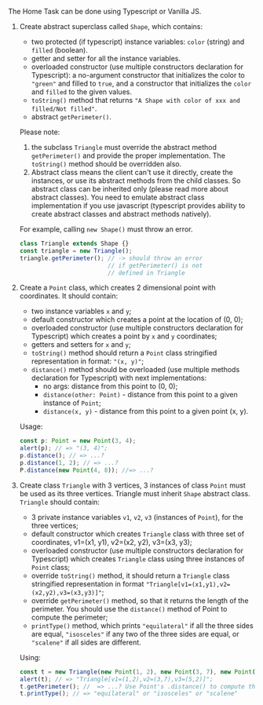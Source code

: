 The Home Task can be done using Typescript or Vanilla JS.

1. Create abstract superclass called `Shape`, which contains:
    - two protected (if typescript) instance variables: `color` (string) and `filled` (boolean).
    - getter and setter for all the instance variables.
    - overloaded constructor (use multiple constructors declaration for Typescript):
        a no-argument constructor that initializes the color to `"green"` and filled to `true`,
        and a constructor that initializes the `color` and `filled` to the given values.
    - `toString()` method that returns `"A Shape with color of xxx and filled/Not filled"`.
    - abstract `getPerimeter()`.
    
    Please note:
    1. the subclass `Triangle` must override the abstract method `getPerimeter()` and provide the proper implementation. The `toString()` method should be overridden also.
    2. Abstract class means the client can't use it directly, create the instances, or use its abstract methods from the child classes. So abstract class can be inherited only (please read more about abstract classes). You need to emulate abstract class implementation if you use javascript (typescript provides ability to create abstract classes and abstract methods natively).
    
    For example, calling `new Shape()` must throw an error.
    
    ````typescript
    class Triangle extends Shape {}
    const triangle = new Triangle();
    triangle.getPerimeter(); // -> should throw an error
                             // if getPerimeter() is not 
                             // defined in Triangle
    ````

2. Create a `Point` class, which creates 2 dimensional point with coordinates. It should contain:
    - two instance variables `x` and `y`;
    - default constructor which creates a point at the location of (0, 0);
    - overloaded constructor (use multiple constructors declaration for Typescript) which creates a point by `x` and `y` coordinates;
    - getters and setters for `x` and `y`;
    - `toString()` method should return a `Point` class stringified representation in format: `"(x, y)"`;
    - `distance()` method should be overloaded (use multiple methods declaration for Typescript) with next implementations:
      - no args: distance from this point to (0, 0);
      - `distance(other: Point)` - distance from this point to a given instance of `Point`;
      - `distance(x, y)` - distance from this point to a given point (x, y).
    
    Usage:
    
    ````typescript
    const p: Point = new Point(3, 4);
    alert(p); // => "(3, 4)";
    p.distance(); // => ...?
    p.distance(1, 2); // => ...?
    P.distance(new Point(4, 8)); //=> ...?
    ````

3. Create class `Triangle` with 3 vertices, 3 instances of class `Point` must be used as its three vertices. Triangle must inherit `Shape` abstract class. `Triangle` should contain:

    - 3 private instance variables `v1`, `v2`, `v3` (instances of `Point`), for the three vertices;
    - default constructor which creates `Triangle` class with three set of coordinates, v1=(x1, y1), v2=(x2, y2), v3=(x3, y3);
    - overloaded constructor (use multiple constructors declaration for Typescript) which creates `Triangle` class using three instances of `Point` class;
    - override `toString()` method, it should return a `Triangle` class stringified representation in format `"Triangle[v1=(x1,y1),v2=(x2,y2),v3=(x3,y3)]"`;
    - override `getPerimeter()` method, so that it returns the length of the perimeter. You should use the `distance()` method of Point to compute the perimeter;
    - `printType()` method, which prints `"equilateral"` if all the three sides are equal, `"isosceles"` if any two of the three sides are equal, or `"scalene"` if all sides are different.
    
    Using:
    ````typescript
    const t = new Triangle(new Point(1, 2), new Point(3, 7), new Point(5, 2));
    alert(t); // => "Triangle[v1=(1,2),v2=(3,7),v3=(5,2)]";
    t.getPerimeter(); //  => ...? Use Point's .distance() to compute the length of the edges;
    t.printType(); // => "equilateral" or "isosceles" or "scalene"
    ````


